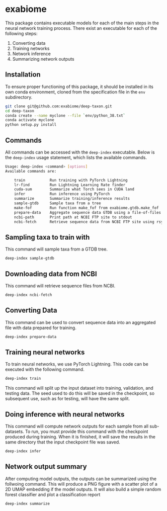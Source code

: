 # exabiome
This package contains executable models for each of the main steps in the neural network training process. There exist
an executable for each of the following steps:

1. Converting data
2. Training networks
3. Network inference
4. Summarizing network outputs

## Installation
To ensure proper functioning of this package, it should be installed in its own conda environment, cloned from
the specification file in the `env` subdirectory.

```bash
git clone git@github.com:exabiome/deep-taxon.git
cd deep-taxon
conda create --name myclone --file `env/python_38.txt`
conda activate myclone
python setup.py install
```

## Commands
All commands can be accessed with the `deep-index` executable. Below is the `deep-index` usage statement, which
lists the available commands.

```bash
Usage: deep-index <command> [options]
Available commands are:

    train           Run training with PyTorch Lightning
    lr-find         Run Lightning Learning Rate finder
    cuda-sum        Summarize what Torch sees in CUDA land
    infer           Run inference using PyTorch
    summarize       Summarize training/inference results
    sample-gtdb     Sample taxa from a tree
    make-fof        Run function make_fof from exabiome.gtdb.make_fof
    prepare-data    Aggregate sequence data GTDB using a file-of-files
    ncbi-path       Print path at NCBI FTP site to stdout
    ncbi-fetch      Retrieve sequence data from NCBI FTP site using rsync
```

## Sampling taxa to train with
This command will sample taxa from a GTDB tree.
```bash
deep-index sample-gtdb
```

## Downloading data from NCBI
This command will retrieve sequence files from NCBI. 
```bash
deep-index ncbi-fetch
```

## Converting Data
This command can be used to convert sequence data into an aggregated file with data prepared for training.
```bash
deep-index prepare-data
```

## Training neural networks
To train neural networks, we use PyTorch Lightning. This code can be executed with the following command.

```bash
deep-index train
```
This command will split up the input dataset into training, validation, and testing data. The seed used to do this
will be saved in the checkpoint, so subsequent use, such as for testing, will have the same split.

## Doing inference with neural networks

This command will compute network outputs for each sample from all sub-datasets. To run, you must provide
this command with the checkpoint produced during training. When it is finished, it will save the results in
the same directory that the input checkpoint file was saved.

```bash
deep-index infer
```

## Network output summary

After computing model outputs, the outputs can be summarized using the follwoing command. This will produce a
PNG figure with a scatter plot of a 2D UMAP embedding if the model outputs. It will also build a simple 
random forest classifier and plot a classification report 

```bash
deep-index summarize
```
